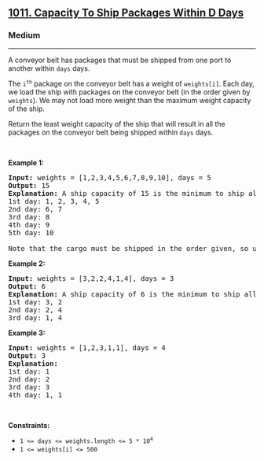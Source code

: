 <h2><a href="https://leetcode.com/problems/capacity-to-ship-packages-within-d-days/">1011. Capacity To Ship Packages Within D Days</a></h2><h3>Medium</h3><hr><div><p>A conveyor belt has packages that must be shipped from one port to another within <code data-beeline-skip="true">days</code> days.</p>

<p>The <code data-beeline-skip="true">i<sup>th</sup></code> package on the conveyor belt has a weight of <code data-beeline-skip="true">weights[i]</code>. Each day, we load the ship with packages on the conveyor belt (in the order given by <code data-beeline-skip="true">weights</code>). We may not load more weight than the maximum weight capacity of the ship.</p>

<p>Return the least weight capacity of the ship that will result in all the packages on the conveyor belt being shipped within <code data-beeline-skip="true">days</code> days.</p>

<p>&nbsp;</p>
<p><strong>Example 1:</strong></p>

<pre><strong>Input:</strong> weights = [1,2,3,4,5,6,7,8,9,10], days = 5
<strong>Output:</strong> 15
<strong>Explanation:</strong> A ship capacity of 15 is the minimum to ship all the packages in 5 days like this:
1st day: 1, 2, 3, 4, 5
2nd day: 6, 7
3rd day: 8
4th day: 9
5th day: 10

Note that the cargo must be shipped in the order given, so using a ship of capacity 14 and splitting the packages into parts like (2, 3, 4, 5), (1, 6, 7), (8), (9), (10) is not allowed.
</pre>

<p><strong>Example 2:</strong></p>

<pre><strong>Input:</strong> weights = [3,2,2,4,1,4], days = 3
<strong>Output:</strong> 6
<strong>Explanation:</strong> A ship capacity of 6 is the minimum to ship all the packages in 3 days like this:
1st day: 3, 2
2nd day: 2, 4
3rd day: 1, 4
</pre>

<p><strong>Example 3:</strong></p>

<pre><strong>Input:</strong> weights = [1,2,3,1,1], days = 4
<strong>Output:</strong> 3
<strong>Explanation:</strong>
1st day: 1
2nd day: 2
3rd day: 3
4th day: 1, 1
</pre>

<p>&nbsp;</p>
<p><strong>Constraints:</strong></p>

<ul>
	<li><code data-beeline-skip="true">1 &lt;= days &lt;= weights.length &lt;= 5 * 10<sup>4</sup></code></li>
	<li><code data-beeline-skip="true">1 &lt;= weights[i] &lt;= 500</code></li>
</ul></div>